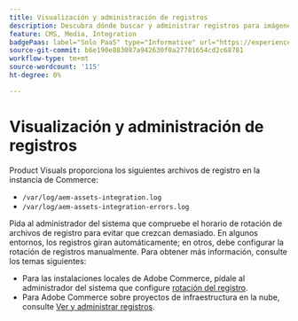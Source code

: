 ```yaml
---
title: Visualización y administración de registros
description: Descubra dónde buscar y administrar registros para imágenes de productos.
feature: CMS, Media, Integration
badgePaas: label="Solo PaaS" type="Informative" url="https://experienceleague.adobe.com/en/docs/commerce/user-guides/product-solutions" tooltip="Se aplica solo a proyectos de Adobe Commerce en la nube (infraestructura PaaS administrada por Adobe) y a proyectos locales."
source-git-commit: b6e190e883087a942630f0a27781654cd2c68781
workflow-type: tm+mt
source-wordcount: '115'
ht-degree: 0%

---
```



# Visualización y administración de registros

Product Visuals proporciona los siguientes archivos de registro en la instancia de Commerce:

- `/var/log/aem-assets-integration.log`
- `/var/log/aem-assets-integration-errors.log`

Pida al administrador del sistema que compruebe el horario de rotación de archivos de registro para evitar que crezcan demasiado. En algunos entornos, los registros giran automáticamente; en otros, debe configurar la rotación de registros manualmente.  Para obtener más información, consulte los temas siguientes:

- Para las instalaciones locales de Adobe Commerce, pídale al administrador del sistema que configure [rotación del registro](https://experienceleague.adobe.com/docs/commerce-operations/installation-guide/next-steps/configuration.html#server-settings).
- Para Adobe Commerce sobre proyectos de infraestructura en la nube, consulte [Ver y administrar registros](https://experienceleague.adobe.com/docs/commerce-cloud-service/user-guide/develop/test/log-locations.html).
